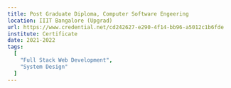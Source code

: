 ```yaml
---
title: Post Graduate Diploma, Computer Software Engeering
location: IIIT Bangalore (Upgrad)
url: https://www.credential.net/cd242627-e290-4f14-bb96-a5012c1b6fde
institute: Certificate
date: 2021-2022
tags:
  [
    "Full Stack Web Development",
    "System Design"
  ]
---
```

